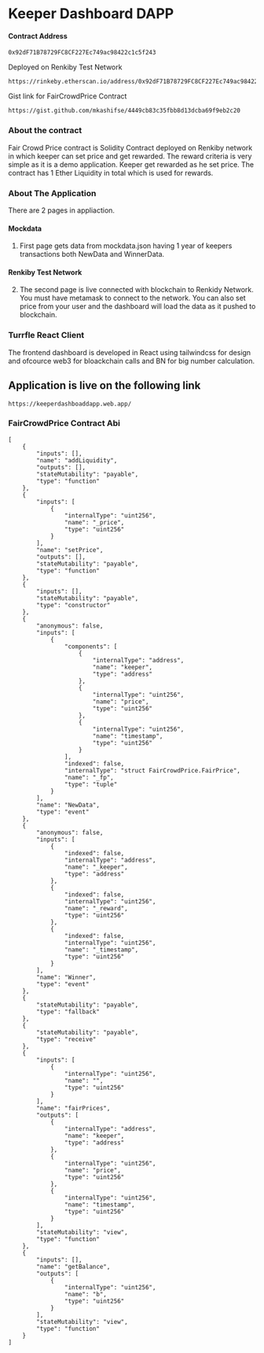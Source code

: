 # Keeper Dashboard DAPP

#### Contract Address  
``` 
0x92dF71B78729FC8CF227Ec749ac98422c1c5f243
```

Deployed on Renkiby Test Network
```
https://rinkeby.etherscan.io/address/0x92dF71B78729FC8CF227Ec749ac98422c1c5f243
```

Gist link for FairCrowdPrice Contract
```
https://gist.github.com/mkashifse/4449cb83c35fbb8d13dcba69f9eb2c20
```

### About the contract
Fair Crowd Price contract is Solidity Contract deployed on Renkiby network in which keeper can set price and get rewarded. The reward criteria is very simple as it is a demo application. Keeper get rewarded as he set price. The contract has 1 Ether Liquidity in total which is used for rewards. 

### About The Application
There are 2 pages in appliaction. 
#### Mockdata
1. First page gets data from mockdata.json having 1 year of keepers transactions both NewData and WinnerData. 
#### Renkiby Test Network
2. The second page is live connected with blockchain to Renkidy Network. You must have metamask to connect to the network. You can also set price from your user and the dashboard will load the data as it pushed to blockchain.

### Turrfle React Client 
The frontend dashboard is developed in React using tailwindcss for design and ofcource web3 for bloackchain calls and BN for big number calculation.

## Application is live on the following link
```
https://keeperdashboaddapp.web.app/
```



### FairCrowdPrice Contract Abi
```
[
	{
		"inputs": [],
		"name": "addLiquidity",
		"outputs": [],
		"stateMutability": "payable",
		"type": "function"
	},
	{
		"inputs": [
			{
				"internalType": "uint256",
				"name": "_price",
				"type": "uint256"
			}
		],
		"name": "setPrice",
		"outputs": [],
		"stateMutability": "payable",
		"type": "function"
	},
	{
		"inputs": [],
		"stateMutability": "payable",
		"type": "constructor"
	},
	{
		"anonymous": false,
		"inputs": [
			{
				"components": [
					{
						"internalType": "address",
						"name": "keeper",
						"type": "address"
					},
					{
						"internalType": "uint256",
						"name": "price",
						"type": "uint256"
					},
					{
						"internalType": "uint256",
						"name": "timestamp",
						"type": "uint256"
					}
				],
				"indexed": false,
				"internalType": "struct FairCrowdPrice.FairPrice",
				"name": "_fp",
				"type": "tuple"
			}
		],
		"name": "NewData",
		"type": "event"
	},
	{
		"anonymous": false,
		"inputs": [
			{
				"indexed": false,
				"internalType": "address",
				"name": "_keeper",
				"type": "address"
			},
			{
				"indexed": false,
				"internalType": "uint256",
				"name": "_reward",
				"type": "uint256"
			},
			{
				"indexed": false,
				"internalType": "uint256",
				"name": "_timestamp",
				"type": "uint256"
			}
		],
		"name": "Winner",
		"type": "event"
	},
	{
		"stateMutability": "payable",
		"type": "fallback"
	},
	{
		"stateMutability": "payable",
		"type": "receive"
	},
	{
		"inputs": [
			{
				"internalType": "uint256",
				"name": "",
				"type": "uint256"
			}
		],
		"name": "fairPrices",
		"outputs": [
			{
				"internalType": "address",
				"name": "keeper",
				"type": "address"
			},
			{
				"internalType": "uint256",
				"name": "price",
				"type": "uint256"
			},
			{
				"internalType": "uint256",
				"name": "timestamp",
				"type": "uint256"
			}
		],
		"stateMutability": "view",
		"type": "function"
	},
	{
		"inputs": [],
		"name": "getBalance",
		"outputs": [
			{
				"internalType": "uint256",
				"name": "b",
				"type": "uint256"
			}
		],
		"stateMutability": "view",
		"type": "function"
	}
]
```
